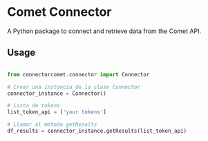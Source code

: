 
# Comet Connector

A Python package to connect and retrieve data from the Comet API.

## Usage

```python

from connectorcomet.connector import Connector

# Crear una instancia de la clase Connector
connector_instance = Connector()

# Lista de tokens
list_token_api = ['your tokens']

# Llamar al método getResults
df_results = connector_instance.getResults(list_token_api)


```


